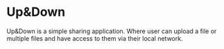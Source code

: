 # Up&Down

Up&Down is a simple sharing application. Where user can upload a file or multiple files and have access to them via their local network.